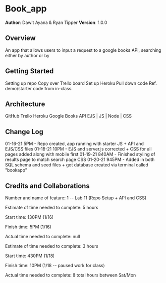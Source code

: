 # Book_app

**Author**: Dawit Ayana & Ryan Tipper
**Version**: 1.0.0

## Overview
An app that allows users to input a request to a google books API, searching either by author or by 

## Getting Started
Setting up repo
Copy over Trello board
Set up Heroku
Pull down code
Ref. demo/starter code from in-class

## Architecture
GitHub
Trello
Heroku
Google Books API
EJS | JS | Node | CSS

## Change Log
01-16-21 5PM - Repo created, app running with starter JS + API and EJS/CSS files
01-18-21 10PM - EJS and server.js corrected + CSS for all pages added along with mobile first
01-19-21 840AM - Finished styling of results page to match search page CSS
01-20-21 945PM - Added in both SQL schema and seed files + got database created via terminal called "bookapp"

## Credits and Collaborations


Number and name of feature: 1 -- Lab 11 (Repo Setup + API and CSS)

Estimate of time needed to complete: 5 hours

Start time: 130PM (1/16)

Finish time: 5PM (1/16)

Actual time needed to complete: null

Estimate of time needed to complete: 3 hours

Start time: 430PM (1/18)

Finish time: 10PM (1/18 -- paused work for class)

Actual time needed to complete: 8 total hours between Sat/Mon
